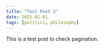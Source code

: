 ```yaml
---
title: "Test Post 2"
date: 2025-02-01
tags: [politics, philosophy]
---
```


This is a test post to check pagination.
